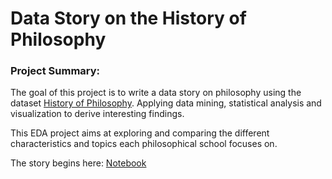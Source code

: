 # Data Story on the History of Philosophy

### Project Summary: 
The goal of this project is to write a data story on philosophy using the dataset [History of Philosophy](https://www.kaggle.com/datasets/kouroshalizadeh/history-of-philosophy). Applying 
data mining, statistical analysis and visualization to derive interesting findings.

This EDA project aims at exploring and comparing the different characteristics and topics each philosophical school focuses on.

The story begins here: [Notebook](https://github.com/vvvvveraliu/Python-EDA-PhilosophicalThoughts/blob/main/EDA-Philosophy.ipynb)
